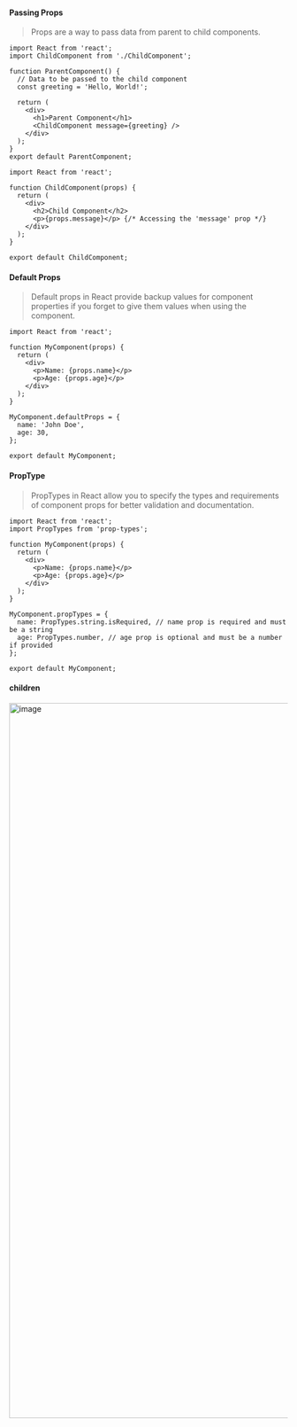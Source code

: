 #### Passing Props
> Props are a way to pass data from parent to child components.

```
import React from 'react';
import ChildComponent from './ChildComponent';

function ParentComponent() {
  // Data to be passed to the child component
  const greeting = 'Hello, World!';

  return (
    <div>
      <h1>Parent Component</h1>
      <ChildComponent message={greeting} />
    </div>
  );
}
export default ParentComponent;
```
```
import React from 'react';

function ChildComponent(props) {
  return (
    <div>
      <h2>Child Component</h2>
      <p>{props.message}</p> {/* Accessing the 'message' prop */}
    </div>
  );
}

export default ChildComponent;
```
#### Default Props
> Default props in React provide backup values for component properties if you forget to give them values when using the component.

```
import React from 'react';

function MyComponent(props) {
  return (
    <div>
      <p>Name: {props.name}</p>
      <p>Age: {props.age}</p>
    </div>
  );
}

MyComponent.defaultProps = {
  name: 'John Doe',
  age: 30,
};

export default MyComponent;
```
#### PropType
> PropTypes in React allow you to specify the types and requirements of component props for better validation and documentation.

```
import React from 'react';
import PropTypes from 'prop-types';

function MyComponent(props) {
  return (
    <div>
      <p>Name: {props.name}</p>
      <p>Age: {props.age}</p>
    </div>
  );
}

MyComponent.propTypes = {
  name: PropTypes.string.isRequired, // name prop is required and must be a string
  age: PropTypes.number, // age prop is optional and must be a number if provided
};

export default MyComponent;
```
#### children

<img width="1291" alt="image" src="https://github.com/Dhanarajb/ReactJS/assets/88299676/07110b45-76b6-41c2-af55-e57e1eacd4bd">

